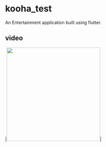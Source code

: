 # kooha_test

An Entertainment application built using flutter.

## video
|<img src="app_view/ios_app_record.mov" width="300">|
